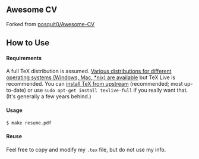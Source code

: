 ## Awesome CV
Forked from [posquit0/Awesome-CV](https://github.com/posquit0/Awesome-CV)

## How to Use

#### Requirements

A full TeX distribution is assumed.  [Various distributions for different operating systems (Windows, Mac, \*nix) are available](http://tex.stackexchange.com/q/55437) but TeX Live is recommended.
You can [install TeX from upstream](http://tex.stackexchange.com/q/1092) (recommended; most up-to-date) or use `sudo apt-get install texlive-full` if you really want that.  (It's generally a few years behind.)

#### Usage

```bash
$ make resume.pdf
```

#### Reuse

Feel free to copy and modify my `.tex` file, but do not use my info.
